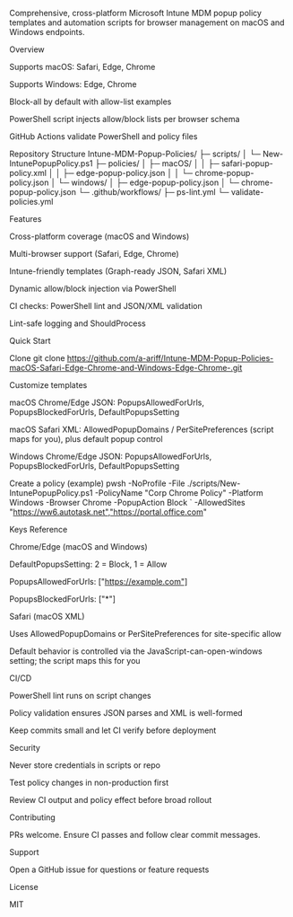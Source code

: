 Comprehensive, cross-platform Microsoft Intune MDM popup policy templates and automation scripts for browser management on macOS and Windows endpoints.

Overview

Supports macOS: Safari, Edge, Chrome

Supports Windows: Edge, Chrome

Block-all by default with allow-list examples

PowerShell script injects allow/block lists per browser schema

GitHub Actions validate PowerShell and policy files

Repository Structure
Intune-MDM-Popup-Policies/
├─ scripts/
│ └─ New-IntunePopupPolicy.ps1
├─ policies/
│ ├─ macOS/
│ │ ├─ safari-popup-policy.xml
│ │ ├─ edge-popup-policy.json
│ │ └─ chrome-popup-policy.json
│ └─ windows/
│ ├─ edge-popup-policy.json
│ └─ chrome-popup-policy.json
└─ .github/workflows/
├─ ps-lint.yml
└─ validate-policies.yml

Features

Cross-platform coverage (macOS and Windows)

Multi-browser support (Safari, Edge, Chrome)

Intune-friendly templates (Graph-ready JSON, Safari XML)

Dynamic allow/block injection via PowerShell

CI checks: PowerShell lint and JSON/XML validation

Lint-safe logging and ShouldProcess

Quick Start

Clone
git clone https://github.com/a-ariff/Intune-MDM-Popup-Policies-macOS-Safari-Edge-Chrome-and-Windows-Edge-Chrome-.git

Customize templates

macOS Chrome/Edge JSON: PopupsAllowedForUrls, PopupsBlockedForUrls, DefaultPopupsSetting

macOS Safari XML: AllowedPopupDomains / PerSitePreferences (script maps for you), plus default popup control

Windows Chrome/Edge JSON: PopupsAllowedForUrls, PopupsBlockedForUrls, DefaultPopupsSetting

Create a policy (example)
pwsh -NoProfile -File ./scripts/New-IntunePopupPolicy.ps1 -PolicyName "Corp Chrome Policy"
-Platform Windows -Browser Chrome
-PopupAction Block `
-AllowedSites "https://ww6.autotask.net","https://portal.office.com"

Keys Reference

Chrome/Edge (macOS and Windows)

DefaultPopupsSetting: 2 = Block, 1 = Allow

PopupsAllowedForUrls: ["https://example.com"]

PopupsBlockedForUrls: ["*"]

Safari (macOS XML)

Uses AllowedPopupDomains or PerSitePreferences for site-specific allow

Default behavior is controlled via the JavaScript-can-open-windows setting; the script maps this for you

CI/CD

PowerShell lint runs on script changes

Policy validation ensures JSON parses and XML is well-formed

Keep commits small and let CI verify before deployment

Security

Never store credentials in scripts or repo

Test policy changes in non-production first

Review CI output and policy effect before broad rollout

Contributing

PRs welcome. Ensure CI passes and follow clear commit messages.

Support

Open a GitHub issue for questions or feature requests

License

MIT

